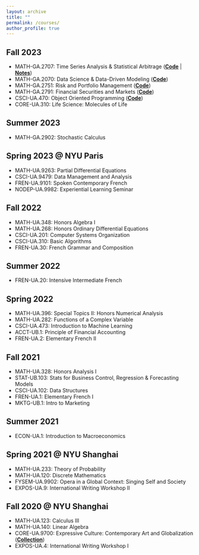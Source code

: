 ```yaml
---
layout: archive
title: ""
permalink: /courses/
author_profile: true
---
```


## Fall 2023
- MATH-GA.2707: Time Series Analysis & Statistical Arbitrage (**[Code](https://github.com/erichu12138/erichu12138.github.io/tree/master/files/Time_Series)** | **[Notes](https://erichu12138.github.io/files/Time_Series_Analysis_Notes.pdf)**)
- MATH-GA.2070: Data Science & Data-Driven Modeling (**[Code](https://github.com/erichu12138/erichu12138.github.io/tree/master/files/Data_Driven_Modeling_ML)**)
- MATH-GA.2751: Risk and Portfolio Management (**[Code](https://github.com/erichu12138/erichu12138.github.io/tree/master/files/Risk_Portfolio_Management)**)
- MATH-GA.2791: Financial Securities and Markets (**[Code](https://github.com/erichu12138/erichu12138.github.io/tree/master/files/Financial_Securities_and_Markets)**)
- CSCI-UA.470: Object Oriented Programming (**[Code](https://github.com/erichu12138/erichu12138.github.io/tree/master/files/OOP)**)
- CORE-UA.310: Life Science: Molecules of Life

## Summer 2023
- MATH-GA.2902: Stochastic Calculus

## Spring 2023 @ NYU Paris
- MATH-UA.9263: Partial Differential Equations
- CSCI-UA.9479: Data Management and Analysis
- FREN-UA.9101: Spoken Contemporary French
- NODEP-UA.9982: Experiential Learning Seminar

## Fall 2022
- MATH-UA.348: Honors Algebra I
- MATH-UA.268: Honors Ordinary Differential Equations
- CSCI-UA.201: Computer Systems Organization
- CSCI-UA.310: Basic Algorithms
- FREN-UA.30: French Grammar and Composition

## Summer 2022
- FREN-UA.20: Intensive Intermediate French

## Spring 2022
- MATH-UA.396: Special Topics II: Honors Numerical Analysis
- MATH-UA.282: Functions of a Complex Variable
- CSCI-UA.473: Introduction to Machine Learning
- ACCT-UB.1: Principle of Financial Accounting
- FREN-UA.2: Elementary French II

## Fall 2021
- MATH-UA.328: Honors Analysis I
- STAT-UB.103: Stats for Business Control, Regression & Forecasting Models
- CSCI-UA.102: Data Structures
- FREN-UA.1: Elementary French I
- MKTG-UB.1: Intro to Marketing

## Summer 2021
- ECON-UA.1: Introduction to Macroeconomics

## Spring 2021 @ NYU Shanghai
- MATH-UA.233: Theory of Probability
- MATH-UA.120: Discrete Mathematics
- FYSEM-UA.9902: Opera in a Global Context: Singing Self and Society
- EXPOS-UA.9: International Writing Workshop II

## Fall 2020 @ NYU Shanghai
- MATH-UA.123: Calculus III
- MATH-UA.140: Linear Algebra
- CORE-UA.9700: Expressive Culture: Contemporary Art and Globalization (**[Collection](https://erichu12138.github.io/files/Arts_Essay_Collection.pdf)**)
- EXPOS-UA.4: International Writing Workshop I
